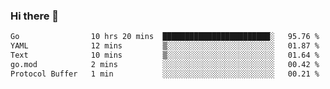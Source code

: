 ### Hi there 👋

<!--
**yeya24/yeya24** is a ✨ _special_ ✨ repository because its `README.md` (this file) appears on your GitHub profile.

Here are some ideas to get you started:

- 🔭 I’m currently working on ...
- 🌱 I’m currently learning ...
- 👯 I’m looking to collaborate on ...
- 🤔 I’m looking for help with ...
- 💬 Ask me about ...
- 📫 How to reach me: ...
- 😄 Pronouns: ...
- ⚡ Fun fact: ...
-->

<!--START_SECTION:waka-->

```txt
Go                10 hrs 20 mins  ████████████████████████░   95.76 %
YAML              12 mins         ▒░░░░░░░░░░░░░░░░░░░░░░░░   01.87 %
Text              10 mins         ▒░░░░░░░░░░░░░░░░░░░░░░░░   01.64 %
go.mod            2 mins          ░░░░░░░░░░░░░░░░░░░░░░░░░   00.42 %
Protocol Buffer   1 min           ░░░░░░░░░░░░░░░░░░░░░░░░░   00.21 %
```

<!--END_SECTION:waka-->

